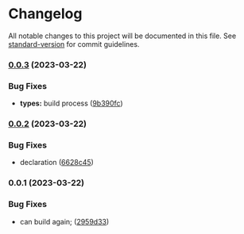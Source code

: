 # Changelog

All notable changes to this project will be documented in this file. See [standard-version](https://github.com/conventional-changelog/standard-version) for commit guidelines.

### [0.0.3](https://github.com/BKeanu1989/vue-custom-toasts-plugin/compare/v0.0.2...v0.0.3) (2023-03-22)


### Bug Fixes

* **types:** build process ([9b390fc](https://github.com/BKeanu1989/vue-custom-toasts-plugin/commit/9b390fc5ac183810c82f5f88d96eafc19b3d5500))

### [0.0.2](https://github.com/BKeanu1989/vue-custom-toasts-plugin/compare/v0.0.1...v0.0.2) (2023-03-22)


### Bug Fixes

* declaration ([6628c45](https://github.com/BKeanu1989/vue-custom-toasts-plugin/commit/6628c45e9073eb712ccd6cc77788752888103157))

### 0.0.1 (2023-03-22)


### Bug Fixes

* can build again; ([2959d33](https://github.com/BKeanu1989/vue-custom-toasts-plugin/commit/2959d336b888f0f3d5cec353de80d9b8492fdc1b))
